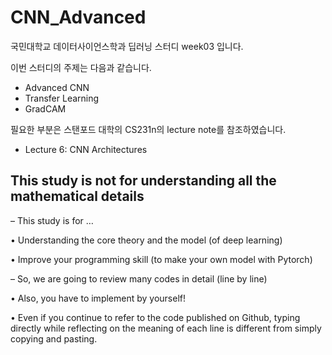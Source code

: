 # CNN_Advanced
국민대학교 데이터사이언스학과 딥러닝 스터디 week03 입니다.

이번 스터디의 주제는 다음과 같습니다.

- Advanced CNN
- Transfer Learning
- GradCAM

필요한 부분은 스탠포드 대학의 CS231n의 lecture note를 참조하였습니다. 

- Lecture 6: CNN Architectures

## This study is not for understanding all the mathematical details

– This study is for …
  
  • Understanding the core theory and the model (of deep learning)
  
  • Improve your programming skill (to make your own model with Pytorch)
  

– So, we are going to review many codes in detail (line by line)
  
  • Also, you have to implement by yourself!
  
  • Even if you continue to refer to the code published on Github, typing directly while reflecting on the meaning of each line is different from simply copying and pasting.
